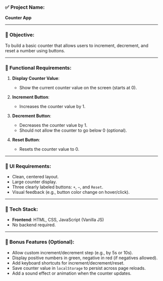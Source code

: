### ✅ Project Name:  
**Counter App**

---

### 🎯 Objective:  
To build a basic counter that allows users to increment, decrement, and reset a number using buttons.

---

### 🧩 Functional Requirements:

1. **Display Counter Value**:
   - Show the current counter value on the screen (starts at 0).

2. **Increment Button**:
   - Increases the counter value by 1.

3. **Decrement Button**:
   - Decreases the counter value by 1.
   - Should not allow the counter to go below 0 (optional).

4. **Reset Button**:
   - Resets the counter value to 0.

---

### 🎨 UI Requirements:

- Clean, centered layout.
- Large counter display.
- Three clearly labeled buttons: `+`, `−`, and `Reset`.
- Visual feedback (e.g., button color change on hover/click).

---

### 🔧 Tech Stack:

- **Frontend**: HTML, CSS, JavaScript (Vanilla JS)
- No backend required.

---

### 🧪 Bonus Features (Optional):

- Allow custom increment/decrement step (e.g., by 5s or 10s).
- Display positive numbers in green, negative in red (if negatives allowed).
- Add keyboard shortcuts for increment/decrement/reset.
- Save counter value in `localStorage` to persist across page reloads.
- Add a sound effect or animation when the counter updates.